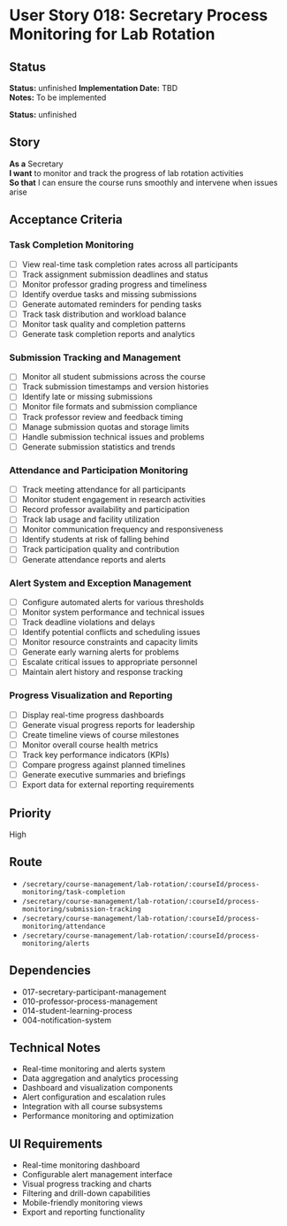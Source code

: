 # User Story 018: Secretary Process Monitoring for Lab Rotation

## Status
**Status:** unfinished
**Implementation Date:** TBD  
**Notes:** To be implemented

**Status:** unfinished

## Story
**As a** Secretary  
**I want** to monitor and track the progress of lab rotation activities  
**So that** I can ensure the course runs smoothly and intervene when issues arise

## Acceptance Criteria

### Task Completion Monitoring
- [ ] View real-time task completion rates across all participants
- [ ] Track assignment submission deadlines and status
- [ ] Monitor professor grading progress and timeliness
- [ ] Identify overdue tasks and missing submissions
- [ ] Generate automated reminders for pending tasks
- [ ] Track task distribution and workload balance
- [ ] Monitor task quality and completion patterns
- [ ] Generate task completion reports and analytics

### Submission Tracking and Management
- [ ] Monitor all student submissions across the course
- [ ] Track submission timestamps and version histories
- [ ] Identify late or missing submissions
- [ ] Monitor file formats and submission compliance
- [ ] Track professor review and feedback timing
- [ ] Manage submission quotas and storage limits
- [ ] Handle submission technical issues and problems
- [ ] Generate submission statistics and trends

### Attendance and Participation Monitoring
- [ ] Track meeting attendance for all participants
- [ ] Monitor student engagement in research activities
- [ ] Record professor availability and participation
- [ ] Track lab usage and facility utilization
- [ ] Monitor communication frequency and responsiveness
- [ ] Identify students at risk of falling behind
- [ ] Track participation quality and contribution
- [ ] Generate attendance reports and alerts

### Alert System and Exception Management
- [ ] Configure automated alerts for various thresholds
- [ ] Monitor system performance and technical issues
- [ ] Track deadline violations and delays
- [ ] Identify potential conflicts and scheduling issues
- [ ] Monitor resource constraints and capacity limits
- [ ] Generate early warning alerts for problems
- [ ] Escalate critical issues to appropriate personnel
- [ ] Maintain alert history and response tracking

### Progress Visualization and Reporting
- [ ] Display real-time progress dashboards
- [ ] Generate visual progress reports for leadership
- [ ] Create timeline views of course milestones
- [ ] Monitor overall course health metrics
- [ ] Track key performance indicators (KPIs)
- [ ] Compare progress against planned timelines
- [ ] Generate executive summaries and briefings
- [ ] Export data for external reporting requirements

## Priority
High

## Route
- `/secretary/course-management/lab-rotation/:courseId/process-monitoring/task-completion`
- `/secretary/course-management/lab-rotation/:courseId/process-monitoring/submission-tracking`
- `/secretary/course-management/lab-rotation/:courseId/process-monitoring/attendance`
- `/secretary/course-management/lab-rotation/:courseId/process-monitoring/alerts`

## Dependencies
- 017-secretary-participant-management
- 010-professor-process-management
- 014-student-learning-process
- 004-notification-system

## Technical Notes
- Real-time monitoring and alerts system
- Data aggregation and analytics processing
- Dashboard and visualization components
- Alert configuration and escalation rules
- Integration with all course subsystems
- Performance monitoring and optimization

## UI Requirements
- Real-time monitoring dashboard
- Configurable alert management interface
- Visual progress tracking and charts
- Filtering and drill-down capabilities
- Mobile-friendly monitoring views
- Export and reporting functionality
